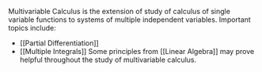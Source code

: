 Multivariable Calculus is the extension of study of calculus of single variable functions to systems of multiple independent variables.
Important topics include: 
- [[Partial Differentiation]]
- [[Multiple Integrals]]
Some principles from [[Linear Algebra]] may prove helpful throughout the study of multivariable calculus.